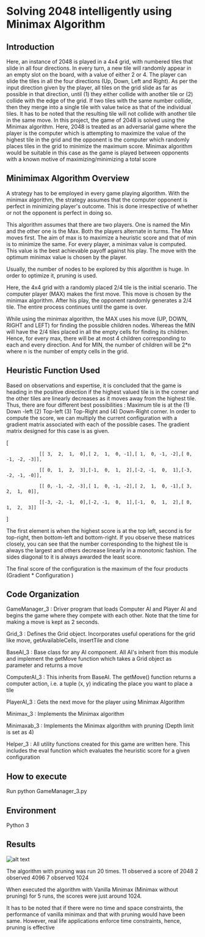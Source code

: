 # Solving 2048 intelligently using Minimax Algorithm #

## Introduction ##

Here, an instance of 2048 is played in a 4x4 grid, with numbered tiles that slide in all four directions. In every turn, a new tile will randomly appear in an empty slot on the board, with a value of either 2 or 4. The player can slide the tiles in all the four directions (Up, Down, Left and Right). As per the input direction given by the player, all tiles on the grid slide as far as possible in that direction, until (1) they either collide with another tile or (2) collide with the edge of the grid. If two tiles with the same number collide, then they merge into a single tile with value twice as that of the individual tiles. It has to be noted that the resulting tile will not collide with another tile in the same move. In this project, the game of 2048 is solved using the Minimax algorithm. Here, 2048 is treated as an adversarial game where the player is the computer which is attempting to maximize the value of the highest tile in the grid and the opponent is the computer which randomly places tiles in the grid to minimize the maximum score. Minimax algorithm would be suitable in this case as the game is played between opponents with a known motive of maximizing/minimizing a total score



## Minimimax Algorithm Overview ##

A strategy has to be employed in every game playing algorithm. With the minimax algorithm, the strategy assumes that the computer opponent is perfect in minimizing player's outcome. This is done irrespective of whether or not the opponent is perfect in doing so. 

This algorithm assumes that there are two players. One is named the Min and the other one is the Max. Both the players alternate in turms. The Max moves first. The aim of max is to maximize a heuristic score and that of min is to minimize the same. For every player, a minimax value is computed. This value is the best achievable payoff against his play. The move with the optimum minimax value is chosen by the player. 

Usually, the number of nodes to be explored by this algorithm is huge. In order to optimize it, pruning is used. 


Here, the 4x4 grid with a randomly placed 2/4 tile is the initial scenario. The computer player (MAX) makes the first move. This move is chosen by the minimax algorithm. After his play, the opponent randomly generates a 2/4 tile. The entire process continues until the game is over. 

While using the minimax algorithm, the MAX uses his move (UP, DOWN, RIGHT and LEFT) for finding the possible children nodes. Whereas the MIN will have the 2/4 tiles placed in all the empty cells for finding its children. Hence, for every max, there will be at most 4 children corresponding to each and every direction. And for MIN, the number of children will be 2*n where n is the number of empty cells in the grid. 


## Heuristic Function Used ##

Based on observations and expertise, it is concluded that the game is heading in the positive direction if the highest valued tile is in the corner and the other tiles are linearly decreases as it moves away from the highest tile. Thus, there are four different best possibilities : Maximum tile is at the (1)  Down -left (2) Top-left (3) Top-Right and (4) Down-Right corner. In order to compute the score, we can multiply the current configuration with a gradient matrix associated with each of the possible cases. The gradient matrix designed for this case is as given. 


 [
 		
				[[ 3,  2,  1,  0],[ 2,  1,  0, -1],[ 1,  0, -1, -2],[ 0, -1, -2, -3]], 
				
				[[ 0,  1,  2,  3],[-1,  0,  1,  2],[-2, -1,  0,  1],[-3, -2, -1, -0]],  
				
				[[ 0, -1, -2, -3],[ 1,  0, -1, -2],[ 2,  1,  0, -1],[ 3,  2,  1,  0]],  
				
				[[-3, -2, -1,  0],[-2, -1,  0,  1],[-1,  0,  1,  2],[ 0,  1,  2,  3]] 
				
]
 
The first element is when the highest score is at the top left, second is for top-right, then bottom-left and bottom-right. If you observe these matrices closely, you can see that the number corresponding to the highest tile is always the largest and others decrease linearly in a monotonic fashion. The sides diagonal to it is always awarded the least score. 

The final score of the configuration is the maximum of the four products (Gradient * Configuration )


## Code Organization ##

GameManager_3 :  Driver program that loads Computer AI and Player AI and begins the game where they compete with each other. Note that the time for making a move is kept as 2 seconds. 

Grid_3 : Defines the Grid object. Incorporates useful operations for the grid like move, getAvailableCells, insertTile and clone

BaseAI_3 : Base class for any AI component. All AI's inherit from this module and implement the getMove function which takes a Grid object as parameter and returns a move


ComputerAI_3 : This inherits from BaseAI. The getMove() function returns a computer action, i.e. a tuple (x, y) indicating the place you want to place a tile

PlayerAI_3 : Gets the next move for the player using Minimax Algorithm 

Minimax_3 : Implements the Minimax algorithm

Minimaxab_3 : Implements the Minimax algorithm with pruning (Depth limit is set as 4)

Helper_3 : All utility functions created for this game are written here. This includes the eval function which evaluates the heuristic score for a given configuration



## How to execute ##

Run python GameManager_3.py


## Environment ##

Python 3


## Results ##

![alt text](https://raw.githubusercontent.com/username/projectname/branch/path/to/img.png)


The algorithm with pruning was run 20 times. 
11 observed a score of 2048
2 observed 4096
7 observed 1024

When executed the algorithm with Vanilla Minimax (Minimax without pruning) for 5 runs, the scores were just around 1024. 

It has to be noted that if there were no time and space constraints, the performance of vanilla minimax and that with pruning would have been same. However, real life applications enforce time constraints, hence, pruning is effective 



